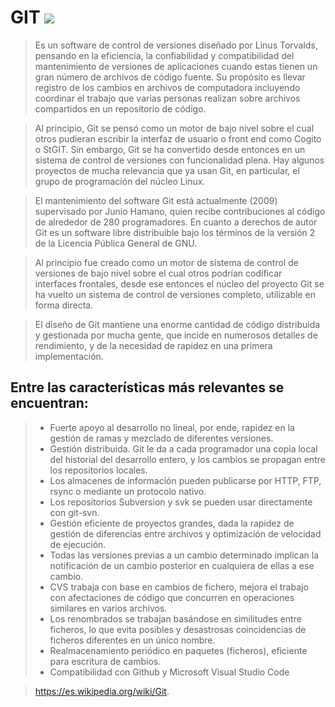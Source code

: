 # GIT ![](https://i.imgur.com/NGNsI9M.png)



> Es un software de control de versiones diseñado por Linus Torvalds, pensando en la eficiencia, la confiabilidad y compatibilidad del mantenimiento de versiones de aplicaciones cuando estas tienen un gran número de archivos de código fuente. Su propósito es llevar registro de los cambios en archivos de computadora incluyendo coordinar el trabajo que varias personas realizan sobre archivos compartidos en un repositorio de código.

> Al principio, Git se pensó como un motor de bajo nivel sobre el cual otros pudieran escribir la interfaz de usuario o front end como Cogito o StGIT. Sin embargo, Git se ha convertido desde entonces en un sistema de control de versiones con funcionalidad plena. Hay algunos proyectos de mucha relevancia que ya usan Git, en particular, el grupo de programación del núcleo Linux.

> El mantenimiento del software Git está actualmente (2009) supervisado por Junio Hamano, quien recibe contribuciones al código de alrededor de 280 programadores. En cuanto a derechos de autor Git es un software libre distribuible bajo los términos de la versión 2 de la Licencia Pública General de GNU.

> Al principio fue creado como un motor de sistema de control de versiones de bajo nivel sobre el cual otros podrían codificar interfaces frontales, desde ese entonces el núcleo del proyecto Git se ha vuelto un sistema de control de versiones completo, utilizable en forma directa. 

> El diseño de Git mantiene una enorme cantidad de código distribuida y gestionada por mucha gente, que incide en numerosos detalles de rendimiento, y de la necesidad de rapidez en una primera implementación.
## Entre las características más relevantes se encuentran:
>- Fuerte apoyo al desarrollo no lineal, por ende, rapidez en la gestión de ramas y mezclado de diferentes versiones. 
>- Gestión distribuida. Git le da a cada programador una copia local del historial del desarrollo entero, y los cambios se propagan entre los repositorios locales. 
>- Los almacenes de información pueden publicarse por HTTP, FTP, rsync o mediante un protocolo nativo.
>- Los repositorios Subversion y svk se pueden usar directamente con git-svn.
>- Gestión eficiente de proyectos grandes, dada la rapidez de gestión de diferencias entre archivos y optimización de velocidad de ejecución.
>- Todas las versiones previas a un cambio determinado implican la notificación de un cambio posterior en cualquiera de ellas a ese cambio.
>- CVS trabaja con base en cambios de fichero, mejora el trabajo con afectaciones de código que concurren en operaciones similares en varios archivos.
>- Los renombrados se trabajan basándose en similitudes entre ficheros, lo que evita posibles y desastrosas coincidencias de ficheros diferentes en un único nombre.
>- Realmacenamiento periódico en paquetes (ficheros), eficiente para escritura de cambios.
>- Compatibilidad con Github y Microsoft Visual Studio Code


> <span style="color:blue">https://es.wikipedia.org/wiki/Git</span>.
